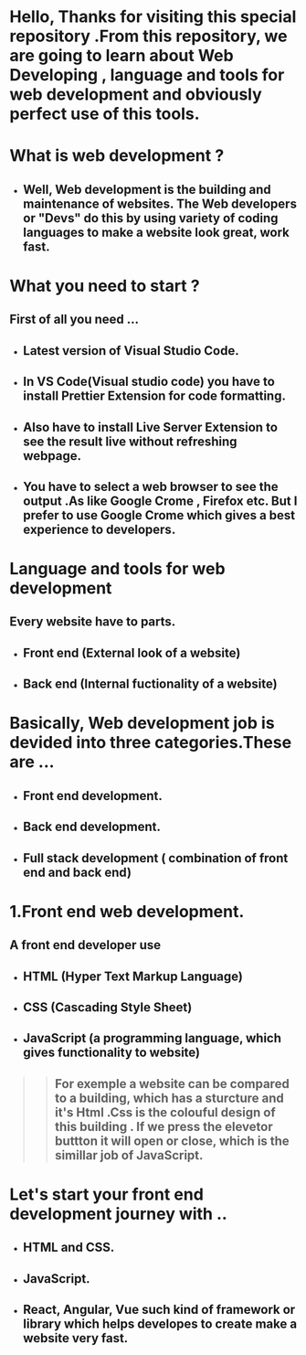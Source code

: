 # Hello, Thanks for visiting this special repository .From this repository, we are going to learn about Web Developing , language and tools for web development and obviously perfect use of this tools.

# What is web development ?

- ## Well, Web development is the building and maintenance of websites. The Web developers or "Devs" do this by using variety of coding languages to make a website look great, work fast.


#  What you need to start ?
 ## First of all you need ...
 - ## Latest version of  Visual Studio Code.
-  ## In VS Code(Visual studio code) you have to install Prettier Extension for code  formatting.
- ## Also have to install Live Server Extension to see the result live without refreshing webpage.

- ## You have to select a web browser to see the output .As like Google Crome , Firefox etc. But I prefer to use Google Crome which gives a best experience to developers.

# Language and tools for web development

## Every website have to parts.
- ## Front end (External look of a website)
- ## Back end (Internal fuctionality of a website)

 #  Basically, Web development job is devided into three categories.These are ...

- ## Front end development.
- ## Back end development.
- ## Full stack development ( combination of front end and back end)

#  1.Front end web development.
## A front end developer use 
- ## HTML (Hyper Text Markup Language)

- ## CSS (Cascading Style Sheet)
- ## JavaScript (a programming language, which gives functionality to website)

>> ## For exemple a website can be compared to a building, which has a sturcture and it's Html .Css is the colouful design of this building . If we press the elevetor buttton it will open or close, which is the simillar job of JavaScript.

# Let's start your front end development journey  with ..

- ## HTML and CSS.
- ## JavaScript.
- ## React, Angular, Vue such kind of framework or library  which helps developes to create make a website very fast.
